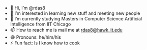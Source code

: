 - 👋 Hi, I’m @rdas8
- 👀 I’m interested in learning new stuff and meeting new people
- 🌱 I’m currently studying Masters in Computer Science Artificial Intelligence from IIT Chicago
- 📫 How to reach me is mail me at rdas8@hawk.iit.edu
- 😄 Pronouns: he/him/his
- ⚡ Fun fact: Is I know how to cook

<!---
rdas8/rdas8 is a ✨ special ✨ repository because its `README.md` (this file) appears on your GitHub profile.
You can click the Preview link to take a look at your changes.
--->
